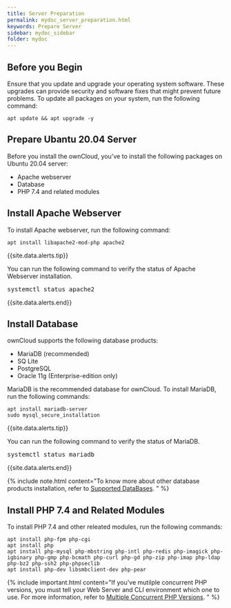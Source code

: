```yaml
---
title: Server Preparation
permalink: mydoc_server_preparation.html
keywords: Prepare Server
sidebar: mydoc_sidebar
folder: mydoc
---
```



## Before you Begin

Ensure that you update and upgrade your operating system software. These upgrades can provide security and software fixes that might prevent future problems. To update all packages on your system, run the following command:
```
apt update && apt upgrade -y
```

## Prepare Ubantu 20.04 Server

Before you install the ownCloud, you've to install the following packages on Ubuntu 20.04 server:
* Apache webserver
* Database
* PHP 7.4 and related modules



## Install Apache Webserver
To install Apache webserver, run the following command:
```
apt install libapache2-mod-php apache2
```

{{site.data.alerts.tip}}
<p>You can run the following command to verify the status of Apache Webserver installation.</p>
<pre>
systemctl status apache2
</pre>
{{site.data.alerts.end}}


## Install Database
ownCloud supports the following database products:
* MariaDB (recommended)
* SQ Lite
* PostgreSQL
* Oracle 11g (Enterprise-edition only)

MariaDB is the recommended database for ownCloud. To install MariaDB, run the following commands:
```
apt install mariadb-server
sudo mysql_secure_installation
```

{{site.data.alerts.tip}}
<p>You can run the following command to verify the status of MariaDB.</p>
<pre>
systemctl status mariadb
</pre>
{{site.data.alerts.end}}



{% include note.html content="To know more about other database products installation, refer to [Supported DataBases](https://doc.owncloud.com/server/10.7/admin_manual/installation/manual_installation/manual_installation_db.html#possible-databases). " %}


## Install PHP 7.4 and Related Modules
To install PHP 7.4 and other releated modules, run the following commands:
```
apt install php-fpm php-cgi
apt install php
apt install php-mysql php-mbstring php-intl php-redis php-imagick php-igbinary php-gmp php-bcmath php-curl php-gd php-zip php-imap php-ldap php-bz2 php-ssh2 php-phpseclib
apt install php-dev libsmbclient-dev php-pear
```


{% include important.html content="If you've mutilple concurrent PHP versions, you must tell your Web Server and CLI environment which one to use. For more information, refer to [Multiple Concurrent PHP Versions](https://doc.owncloud.com/server/10.7/admin_manual/installation/manual_installation/server_prep_ubuntu_20.04.html#multiple-concurrent-php-versions). " %}
